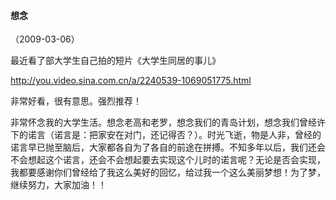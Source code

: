 
#### 想念
（2009-03-06）

最近看了部大学生自己拍的短片《大学生同居的事儿》

http://you.video.sina.com.cn/a/2240539-1069051775.html

非常好看，很有意思。强烈推荐！

非常怀念我的大学生活。想念老高和老罗，想念我们的青岛计划，想念我们曾经许下的诺言（诺言是：把家安在对门，还记得否？）。时光飞逝，物是人非，曾经的诺言早已抛至脑后，大家都各自为了各自的前途在拼搏。不知多年以后，我们还会不会想起这个诺言，还会不会想起要去实现这个儿时的诺言呢？无论是否会实现，我都要感谢你们曾经给了我这么美好的回忆，给过我一个这么美丽梦想！为了梦，继续努力，大家加油！！
